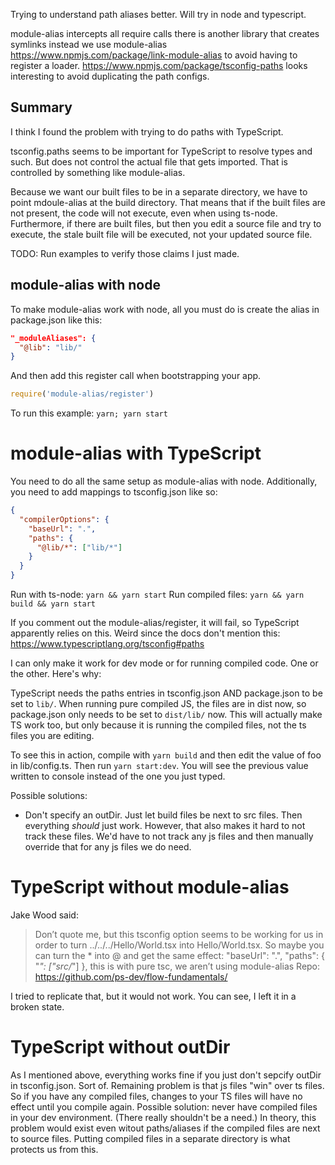 Trying to understand path aliases better. Will try in node and typescript.

module-alias intercepts all require calls
there is another library that creates symlinks instead
we use module-alias
https://www.npmjs.com/package/link-module-alias to avoid having to register a loader.
https://www.npmjs.com/package/tsconfig-paths looks interesting to avoid duplicating the path configs.

## Summary

I think I found the problem with trying to do paths with TypeScript.

tsconfig.paths seems to be important for TypeScript to resolve types and such. But does not control
the actual file that gets imported. That is controlled by something like module-alias.

Because we want our built files to be in a separate directory, we have to point mdoule-alias at the
build directory. That means that if the built files are not present, the code will not execute, even
when using ts-node. Furthermore, if there are built files, but then you edit a source file and try
to execute, the stale built file will be executed, not your updated source file.

TODO: Run examples to verify those claims I just made.

## module-alias with node

To make module-alias work with node, all you must do is create the alias in package.json like this:
```json
"_moduleAliases": {
  "@lib": "lib/"
}
```

And then add this register call when bootstrapping your app.
```js
require('module-alias/register')
```

To run this example: `yarn; yarn start`

# module-alias with TypeScript

You need to do all the same setup as module-alias with node.
Additionally, you need to add mappings to tsconfig.json like so:

```json
{
  "compilerOptions": {
    "baseUrl": ".",
    "paths": {
      "@lib/*": ["lib/*"]
    }
  }
}
```

Run with ts-node: `yarn && yarn start`
Run compiled files: `yarn && yarn build && yarn start`

If you comment out the module-alias/register, it will fail, so TypeScript apparently relies on this.
Weird since the docs don't mention this: https://www.typescriptlang.org/tsconfig#paths

I can only make it work for dev mode or for running compiled code. One or the other. Here's why:

TypeScript needs the paths entries in tsconfig.json AND package.json to be set to `lib/`.
When running pure compiled JS, the files are in dist now, so package.json only needs to be
set to `dist/lib/` now. This will actually make TS work too, but only because it is running
the compiled files, not the ts files you are editing.

To see this in action, compile with `yarn build` and then edit the value of foo in lib/config.ts.
Then run `yarn start:dev`. You will see the previous value written to console instead of the
one you just typed.

Possible solutions:

- Don't specify an outDir. Just let build files be next to src files. Then everything *should* just work.
  However, that also makes it hard to not track these files. We'd have to not track any js files and then
  manually override that for any js files we do need.

# TypeScript without module-alias

Jake Wood said:

> Don’t quote me, but this tsconfig option seems to be working for us in order to turn ../../../Hello/World.tsx into Hello/World.tsx. So maybe you can turn the * into @ and get the same effect:
> "baseUrl": ".",
> "paths": {
>     "*": ["src/*"]
> },
> this is with pure tsc, we aren’t using module-alias
> Repo: https://github.com/ps-dev/flow-fundamentals/

I tried to replicate that, but it would not work. You can see, I left it in a broken state.

# TypeScript without outDir

As I mentioned above, everything works fine if you just don't sepcify outDir in tsconfig.json.
Sort of.
Remaining problem is that js files "win" over ts files. So if you have any compiled files, changes
to your TS files will have no effect until you compile again.
Possible solution: never have compiled files in your dev environment. (There really shouldn't be a need.)
In theory, this problem would exist even witout paths/aliases if the compiled files are next to source files.
Putting compiled files in a separate directory is what protects us from this.